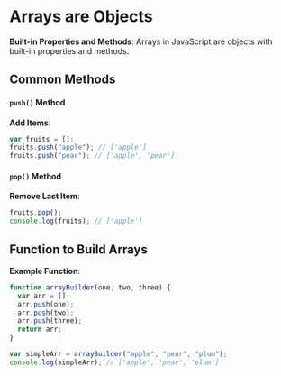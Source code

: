# Arrays are Objects

**Built-in Properties and Methods**: Arrays in JavaScript are objects with built-in properties and methods.

## Common Methods

#### `push()` Method

**Add Items**:

```javascript
var fruits = [];
fruits.push("apple"); // ['apple']
fruits.push("pear"); // ['apple', 'pear']
```

#### `pop()` Method

**Remove Last Item**:

```javascript
fruits.pop();
console.log(fruits); // ['apple']
```

## Function to Build Arrays

**Example Function**:

```javascript
function arrayBuilder(one, two, three) {
  var arr = [];
  arr.push(one);
  arr.push(two);
  arr.push(three);
  return arr;
}

var simpleArr = arrayBuilder("apple", "pear", "plum");
console.log(simpleArr); // ['apple', 'pear', 'plum']
```
